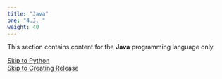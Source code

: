 ```yaml
---
title: "Java"
pre: "4.J. "
weight: 40
---
```


This section contains content for the **Java** programming language only.

[Skip to Python](../04-python/)  
[Skip to Creating Release](../05-create-release)